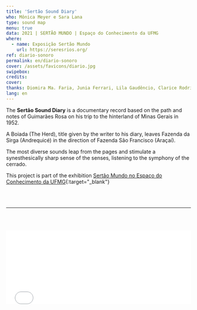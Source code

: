 ```yaml
---
title: 'Sertão Sound Diary'
who: Mônica Meyer e Sara Lana
type: sound map
menu: true
data: 2021 | SERTÃO MUNDO | Espaço do Conhecimento da UFMG
where: 
  - name: Exposição Sertão Mundo
    url: https://seresrios.org/
ref: diario-sonoro
permalink: en/diario-sonoro
cover: /assets/favicons/diario.jpg
swipebox: 
credits: 
cover: 
thanks: Diomira Ma. Faria, Junia Ferrari, Lila Gaudêncio, Clarice Rodrigues, Aroldo Gonçalves dos Reis, Cristian Bryan Alves lucena, Dieter Heidemann, Elisa Lana, Eva Campos de Moura, Félix Blume, Ideal José, João Miguel Martins Fernandes, José Antônio Vicente de Souza, José Maria de Castro Matos, Lidijane Gonçalves dos Reis, Lucas Ferrari, Makely Ka, Maria de Fátima Coelho e Castro, Maria Eduarda Alves Fernandes Reis, Milce Aparecida Vieira de Sousa e Freitas, Pedro Lucas Alves dos Santos, Raimundo Alves,  Rosa Maria Coelho, Semei Cantinho da Criança, Uiara Sabrina Miranda, Walison Júnior Gonçalves dos Reis e Wislene Alves Soares Reis
lang: en
---
```



The **Sertão Sound Diary** is a documentary record based on the path and notes of Guimarães Rosa on his trip to the hinterland of Minas Gerais in 1952.

A Boiada (The Herd), title given by the writer to his diary, leaves Fazenda da Sirga (Andrequicé) in the direction of Fazenda São Francisco (Araçaí).

The most diverse sounds leap from the pages and stimulate a synesthesically sharp sense of the senses, listening to the symphony of the cerrado.
<br>


This project is part of the exhibition [Sertão Mundo no Espaço do Conhecimento da UFMG](../diario-sonoro-sertao){:target="_blank"}

<br><br>
  
---
  
<br><br>
  <div class="video-wrapper video-wrapper-16x9" style="width:100%">
   <iframe src="../diario-sonoro-sertao" height="200" width="100%" style="border:0px; background-color: transparent"></iframe>
  </div>
